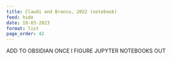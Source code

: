 ```yaml
---
title: Claudi and Branco, 2022 (notebook)
feed: hide
date: 19-03-2023
format: list
page_order: 42
---
```



ADD TO OBSIDIAN ONCE I FIGURE JUPYTER NOTEBOOKS OUT